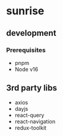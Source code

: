 # sunrise

## development

### Prerequisites
- pnpm 
- Node v16
## 3rd party libs

- axios
- dayjs
- react-query
- react-navigation
- redux-toolkit
